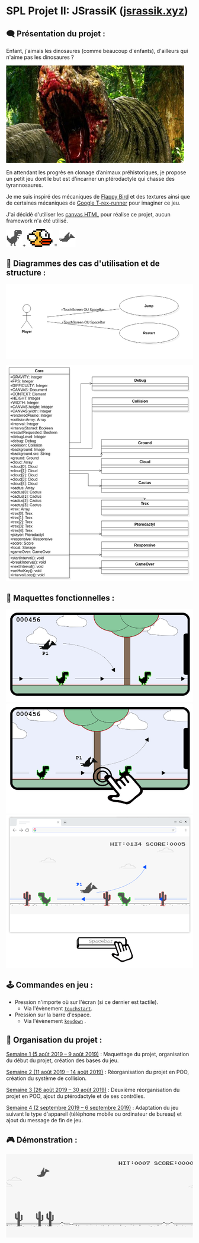 # SPL Projet II: JSrassiK ([jsrassik.xyz](http://jsrassik.xyz))

## 🗨️ Présentation du projet :

Enfant, j'aimais les dinosaures (comme beaucoup d'enfants), d'ailleurs qui n'aime pas les dinosaures ?

![](./conception/readme/kindtrex.jpg)

En attendant les progrès en clonage d’animaux préhistoriques, je propose un petit jeu dont le but est d'incarner un ptérodactyle qui chasse des tyrannosaures.

Je me suis inspiré des mécaniques de [Flappy Bird](https://flappybird.io/) et des textures ainsi que de certaines mécaniques de [Google T-rex-runner](chrome://dino/) pour imaginer ce jeu.

J'ai décidé d'utiliser les [canvas HTML](https://developer.mozilla.org/fr/docs/Web/HTML/Element/canvas) pour réalise ce projet, aucun framework n'a été utilisé.

  ![](./conception/mockup/trex.png)+ ![](./conception/mockup/flapybird.png) = ![](./conception/mockup/pterodactyl.gif)  

## 📃 Diagrammes des cas d'utilisation et de structure :

![](./conception/uml/usecase.png)

![](./conception/uml/structure.png)

## 📐 Maquettes fonctionnelles :

![](./conception/mockup/mobile1.png)
![](./conception/mockup/mobile2.png)
![](./conception/mockup/desktop1.png)

## 🕹️ Commandes en jeu :

* Pression n'importe où sur l'écran (si ce dernier est tactile).
  * Via l'évènement [`touchstart`](https://developer.mozilla.org/fr/docs/Web/Guide/DOM/Events/Touch_events).
* Pression sur la barre d'espace.
  * Via l'évènement [`keydown`](https://developer.mozilla.org/fr/docs/Web/API/KeyboardEvent) .

## 🚧 Organisation du projet :

[Semaine 1 (5 août 2019 – 9 août 2019)](https://gitlab.com/Florian-A/JSrassiK/-/milestones/1) : Maquettage du projet, organisation du début du projet, création des bases du jeu.

[Semaine 2 (11 août 2019 – 14 août 2019)](https://gitlab.com/Florian-A/JSrassiK/-/milestones/2) : Réorganisation du projet en POO, création du système de collision.

[Semaine 3 (26 août 2019 – 30 août 2019)](https://gitlab.com/Florian-A/JSrassiK/-/milestones/3) : Deuxième réorganisation du projet en POO, ajout du ptérodactyle et de ses contrôles.

[Semaine 4 (2 septembre 2019 – 6 septembre 2019)](https://gitlab.com/Florian-A/JSrassiK/-/milestones/4) : Adaptation du jeu suivant le type d'appareil (téléphone mobile ou ordinateur de bureau) et ajout du message de fin de jeu.

## 🎮 Démonstration :

![](./conception/readme/demo.gif)